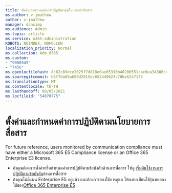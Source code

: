 ```yaml
---
title: ตั้งค่าและกําหนดค่าการปฏิบัติตามนโยบายการสื่อสาร
ms.author: v-jmathew
author: v-jmathew
manager: dansimp
ms.audience: Admin
ms.topic: article
ms.service: o365-administration
ROBOTS: NOINDEX, NOFOLLOW
localization_priority: Normal
ms.collection: Adm_O365
ms.custom:
- "9000549"
- "7456"
ms.openlocfilehash: 8c82c89dce2025f7d818e0ae65310b40200551c4c6ea34306c4104dc8557efcf
ms.sourcegitcommit: b5f7da89a650d2915dc652449623c78be6247175
ms.translationtype: MT
ms.contentlocale: th-TH
ms.lasthandoff: 08/05/2021
ms.locfileid: "54070775"
---
```

# <a name="set-up-and-configure-communication-compliance"></a>ตั้งค่าและกําหนดค่าการปฏิบัติตามนโยบายการสื่อสาร

For future reference, users monitored by communication compliance must have either a Microsoft 365 E5 Compliance license or an Office 365 Enterprise E3 license.

* ถ้าคุณต้องการตั้งค่าหรือกําหนดค่าการปฏิบัติตามข้อบังคับด้านการสื่อสาร ให้ดู [เริ่มต้นใช้งานการปฏิบัติตามข้อบังคับ](https://go.microsoft.com/fwlink/?linkid=2111549)ด้านการสื่อสาร
* ถ้าคุณไม่มีแผน Enterprise E5 อยู่แล้ว และต้องการลองใช้การดูแล ให้ลงทะเบียนใช้รุ่นทดลองใช้ของ[Office 365 Enterprise E5](https://go.microsoft.com/fwlink/p/?LinkID=698279)
